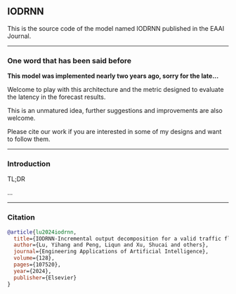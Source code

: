 ## IODRNN
This is the source code of the model named IODRNN published in the EAAI Journal.
****
### One word that has been said before 

**This model was implemented nearly two years ago, sorry for the late...**
 
Welcome to play with this architecture and the metric designed to evaluate the latency in the forecast results.

This is an unmatured idea, further suggestions and improvements are also welcome.

Please cite our work if you are interested in some of my designs and want to follow them.
****
### Introduction

TL;DR

...
****
### Citation

```bibtex
@article{lu2024iodrnn,
  title={IODRNN-Incremental output decomposition for a valid traffic flow prediction with GNSS data},  
  author={Lu, Yihang and Peng, Liqun and Xu, Shucai and others},  
  journal={Engineering Applications of Artificial Intelligence},  
  volume={128},  
  pages={107520},  
  year={2024},  
  publisher={Elsevier}
}
```
